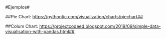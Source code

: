 #Ejemplos#

##Pie Chart: https://pythontic.com/visualization/charts/piechart##

##Colum Chart: https://projectcodeed.blogspot.com/2019/09/simple-data-visualisation-with-pandas.html##

